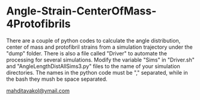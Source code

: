 # Angle-Strain-CenterOfMass-4Protofibrils
There are a couple of python codes to calculate the angle distribution, center of mass and protofibril strains from a simulation trajectory under the "dump" folder. There is also a file called "Driver" to automate the processing for several simulations. Modify the variable "Sims"  in "Driver.sh" and "AngleLengthDistAllSims3.py" files to the name of your simulation directories. The names in the python code must be "," separated, while in the bash they mush be space separated. 

mahditavakol@ymail.com
